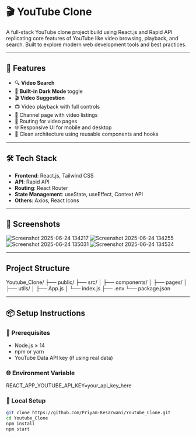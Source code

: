 # 🎬 YouTube Clone

A full-stack YouTube clone project build using React.js and Rapid API replicating core features of YouTube like video browsing, playback, and search. Built to explore modern web development tools and best practices.

---

## 🚀 Features

- 🔍 **Video Search** 
- 🌙 **Built-in Dark Mode** toggle
- 🎬 **Video Suggestion**
- 📺 Video playback with full controls
- 👤 Channel page with video listings
- 🧭 Routing for video pages
- 🌐 Responsive UI for mobile and desktop
- 🧠 Clean architecture using reusable components and hooks

---

## 🛠️ Tech Stack

- **Frontend**: React.js, Tailwind CSS 
- **API**: Rapid API
- **Routing**: React Router
- **State Management**: useState, useEffect, Context API
- **Others**: Axios, React Icons

---

## 📸 Screenshots
![Screenshot 2025-06-24 134217](https://github.com/user-attachments/assets/b430b73c-5748-4f49-813b-988299351175)
![Screenshot 2025-06-24 134255](https://github.com/user-attachments/assets/6017f4d7-f2ed-46cd-a7eb-c239c74b7ff6)
![Screenshot 2025-06-24 135031](https://github.com/user-attachments/assets/c8faf316-c9a8-49c1-b5dd-96ec6acdf1a5)
![Screenshot 2025-06-24 134534](https://github.com/user-attachments/assets/db214738-ab2f-4286-88df-0badd7357103)

---
## Project Structure 
Youtube_Clone/
├── public/
├── src/
│   ├── components/
│   ├── pages/
│   ├── utils/
│   ├── App.js
│   └── index.js
├── .env
└── package.json

---

## 📦 Setup Instructions

### 🔧 Prerequisites

- Node.js ≥ 14
- npm or yarn
- YouTube Data API key (if using real data)

### 🌐 Environment Variable
REACT_APP_YOUTUBE_API_KEY=your_api_key_here

### 🧪 Local Setup

```bash
git clone https://github.com/Priyam-Kesarwani/Youtube_Clone.git
cd Youtube_Clone
npm install
npm start
